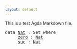 ```yaml
---
layout: default
---
```


This is a test Agda Markdown file.

<pre class="Agda"><a id="70" class="Keyword">data</a> <a id="Nat"></a><a id="75" href="simple.html#75" class="Datatype">Nat</a> <a id="79" class="Symbol">:</a> <a id="81" class="PrimitiveType">Set</a> <a id="85" class="Keyword">where</a>
     <a id="Nat.zero"></a><a id="96" href="simple.html#96" class="InductiveConstructor">zero</a> <a id="101" class="Symbol">:</a> <a id="103" href="simple.html#75" class="Datatype">Nat</a>
     <a id="Nat.suc"></a><a id="112" href="simple.html#112" class="InductiveConstructor">suc</a> <a id="116" class="Symbol">:</a> <a id="118" href="simple.html#75" class="Datatype">Nat</a>
</pre>